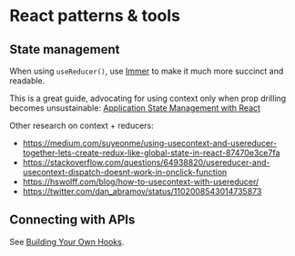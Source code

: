 # React patterns & tools

## State management

When using `useReducer()`, use [Immer](https://hswolff.com/blog/level-up-usereducer-with-immer/) to make it much more succinct and readable.

This is a great guide, advocating for using context only when prop drilling becomes unsustainable: [Application State Management with React](https://kentcdodds.com/blog/application-state-management-with-react)

Other research on context + reducers:

- https://medium.com/suyeonme/using-usecontext-and-usereducer-together-lets-create-redux-like-global-state-in-react-87470e3ce7fa
- https://stackoverflow.com/questions/64938820/usereducer-and-usecontext-dispatch-doesnt-work-in-onclick-function
- https://hswolff.com/blog/how-to-usecontext-with-usereducer/
- https://twitter.com/dan_abramov/status/1102008543014735873

## Connecting with APIs

See [Building Your Own Hooks](https://reactjs.org/docs/hooks-custom.html).